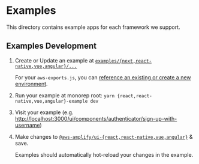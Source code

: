 # Examples

This directory contains example apps for each framework we support.

## Examples Development

1. Create or Update an example at [`examples/{next,react-native,vue,angular}/...`](examples)

   For your `aws-exports.js`, you can [reference an existing or create a new environment](../environments/README.md).

1. Run your example at monorep root: `yarn {react,react-native,vue,angular}-example dev`
1. Visit your example (e.g. <http://localhost:3000/ui/components/authenticator/sign-up-with-username>)
1. Make changes to [`@aws-amplify/ui-{react,react-native,vue,angular}`](packages) & save.

   Examples should automatically hot-reload your changes in the example.

